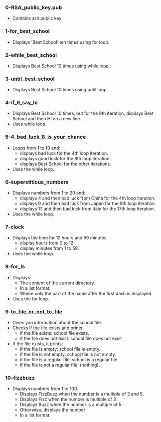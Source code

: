 ### 0-RSA_public_key.pub
- Contains ssh public key.
### 1-for_best_school
- Displays 'Best School' ten times using for loop.
### 2-while_best_school
- Displays Best School 10 times using while loop.
### 3-until_best_school
- Displays Best School 10 times using until loop.
### 4-if_9_say_hi
- Displays Best School 10 times, but for the 9th iteration, displays Best School
and then Hi on a new line.
- Uses while loop.
### 5-4_bad_luck_8_is_your_chance
- Loops from 1 to 10 and:
	- displays bad luck for the 4th loop iteration.
	- displays good luck for the 8th loop iteration.
	- displays Best School for the other iterations.
- Uses the while loop.
### 6-superstitious_numbers
- Displays numbers from 1 to 20 and:
	- displays 4 and then bad luck from China for the 4th loop iteration.
	- displays 9 and then bad luck from Japan for the 9th loop iteration.
	- displays 17 and then bad luck from Italy for the 17th loop iteration.
- Uses the while loop.
### 7-clock
- Displays the time for 12 hours and 59 minutes.
	- display hours from 0 to 12.
	- display minutes from 1 to 59.
- Uses the while loop.
### 8-for_ls
- Displays:
	- The content of the current directory.
	- In a list format.
	- Where only the part of the name after the first dash is displayed.
- Uses the for loop.
### 9-to_file_or_not_to_file
- Gives you information about the school file.
- Checks if the file exists and prints:
	- if the file exists: school file exists.
	- if the file does not exist: school file does not exist
- If the file exists, it prints:
	- if the file is empty: school file is empty.
	- if the file is not empty: school file is not empty.
	- if the file is a regular file: school is a regular file.
	- if the file is not a regular file: (nothing).
### 10-fizzbuzz
- Displays numbers from 1 to 100.
	- Displays FizzBuzz when the number is a multiple of 3 and 5.
	- Displays Fizz when the number is multiple of 3
	- Displays Buzz when the number is a multiple of 5
	- Otherwise, displays the number
	- In a list format.
